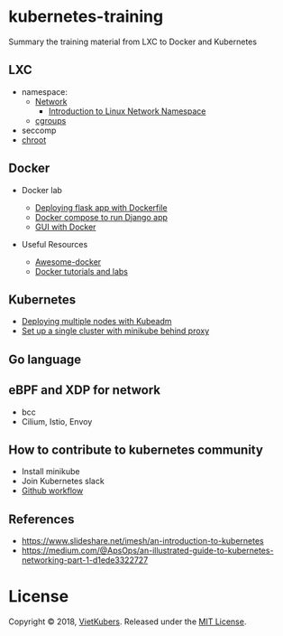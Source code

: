 # kubernetes-training
Summary the training material from LXC to Docker and Kubernetes

## LXC
 - namespace:
    - [Network](http://abregman.com/2016/09/29/linux-network-namespace/)
      - [Introduction to Linux Network Namespace](https://www.youtube.com/watch?v=_WgUwUf1d34)
    - [cgroups](/LXC/cgroups.md)
 - seccomp
 - [chroot](/LXC/chroot.md)
 
## Docker

 - Docker lab
   - [Deploying flask app with Dockerfile](/Docker/docker-lab/flask-app)
   - [Docker compose to run Django app](/Docker/docker-lab/django-app)
   - [GUI with Docker](/Docker/docker-lab/firefox-gui)

 - Useful Resources
   - [Awesome-docker](https://github.com/veggiemonk/awesome-docker)
   - [Docker tutorials and labs](https://github.com/docker/labs)

## Kubernetes
  - [Deploying multiple nodes with Kubeadm](/Kubernetes/deploy_multiple_node.md)
  - [Set up a single cluster with minikube behind proxy](/Kubernetes/single_node_minikube_behind_proxy.md)

## Go language

## eBPF and XDP for network
- bcc
- Cilium, Istio, Envoy

## How to contribute to kubernetes community
- Install minikube
- Join Kubernetes slack
- [Github workflow](/contributing_guide/github_workflow.md)

## References
  - https://www.slideshare.net/imesh/an-introduction-to-kubernetes
  - https://medium.com/@ApsOps/an-illustrated-guide-to-kubernetes-networking-part-1-d1ede3322727
  
# License
Copyright © 2018, [VietKubers](https://www.facebook.com/groups/VietKubers/). Released under the [MIT License](https://github.com/vietkubers/kubernetes-training/blob/master/LICENSE).
